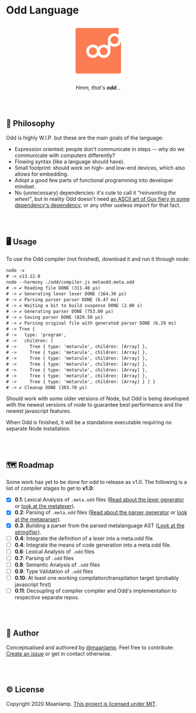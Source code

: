 # Odd Language

<div align="center">
<img src="./odd.svg" height="150" alt="An orange rectangle with rounded edges, with the word 'Odd' written on it. The last 'd' is raised above the rest of the word, to symbolise the quirkyness of the Odd language.">

_Hmm, that's **odd**..._
</div>

<br/>
<br/>

## 🧠 Philosophy
Odd is highly W.I.P. but these are the main goals of the language:
- Expression oriented: people don't communicate in steps -- why do we communicate with computers differently?
- Flowing syntax (like a language should have).
- Small footprint: should work on high- and low-end devices, which also allows for embedding.
- Adopt a good few parts of functional programming into developer mindset.
- No (unnecessary) dependencies: it's cute to call it _"reinventing the wheel"_, but in reality Odd doesn't need [an ASCII art of Guy fiery in some dependency's dependency](https://medium.com/s/silicon-satire/i-peeked-into-my-node-modules-directory-and-you-wont-believe-what-happened-next-b89f63d21558), or any other useless import for that fact.

<br/>
<br/>

## 🖥️ Usage
To use the Odd compiler (not finished), download it and run it through node:
```shell
node -v
# -> v13.12.0
node --harmony ./odd/compiler.js metaodd.meta.odd
# -> ✔️ Reading file DONE (311.40 μs)
# -> ✔️ Generating lexer lexer DONE (164.30 μs)
# -> ✔️ Parsing parser parser DONE (6.47 ms)
# -> ✔️ Waiting a bit to build suspense DONE (2.00 s)
# -> ✔️ Generating parser DONE (753.00 μs)
# -> ✔️ Saving parser DONE (829.50 μs)
# -> ✔️ Parsing original file with generated parser DONE (6.29 ms)
# -> Tree {
# ->   type: 'program',
# ->   children: [
# ->     Tree { type: 'metarule', children: [Array] },
# ->     Tree { type: 'metarule', children: [Array] },
# ->     Tree { type: 'metarule', children: [Array] },
# ->     Tree { type: 'metarule', children: [Array] },
# ->     Tree { type: 'metarule', children: [Array] },
# ->     Tree { type: 'metarule', children: [Array] },
# ->     Tree { type: 'metarule', children: [Array] } ] }
# -> ✔️ Cleanup DONE (303.70 μs)
```
Should work with some older versions of Node, but Odd is being developed with the newest versions of node to guarantee best performance and the newest javascript features.

When Odd is finished, it will be a standalone executable requiring no separate Node installation.

<br/>
<br/>

## 🗺️ Roadmap
Some work has yet to be done for odd to release as v1.0. The following is a list of compiler stages to get to **v1.0**:
- [x] **0.1**: Lexical Analysis of `.meta.odd` files ([Read about the lexer generator](./Lexer/README.md) or [look at the metalexer](odd/metalexer.js)).
- [x] **0.2**: Parsing of `.meta.odd` files  ([Read about the parser generator](./Parser/README.md) or [look at the metaparser](odd/metaparser.js)).
- [x] **0.3**: Building a parser from the parsed metalanguage AST ([Look at the stringifier](./odd/stringify.js)).
- [ ] **0.4**: Integrate the definition of a lexer into a meta.odd file.
- [ ] **0.4**: Integrate the means of code generation into a meta.odd file.
- [ ] **0.6**: Lexical Analysis of `.odd` files
- [ ] **0.7**: Parsing of `.odd` files
- [ ] **0.8**: Semantic Analysis of `.odd` files
- [ ] **0.9**: Type Validation of `.odd` files
- [ ] **0.10**: At least one working compilation/transpilation target (probably javascript first)
- [ ] **0.11**: Decoupling of compiler compiler and Odd's implementation to respective separate repos.

<br/>
<br/>

## 🤸 Author
Conceptualised and authored by [@maanlamp](https://github.com/maanlamp). Feel free to contribute: [Create an issue](https://github.com/oddlanguage/odd/issues/new) or get in contact otherwise.

<br/>
<br/>

## © License
Copyright 2020 Maanlamp.
[This project is licensed under MIT](./LICENSE.txt).